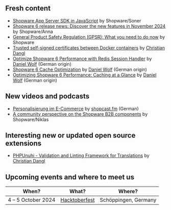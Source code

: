 ## Fresh content

* [Shopware App Server SDK in JavaScript](https://www.shopware.com/en/news/shopware-app-server-sdk-in-javascript/) by Shopware/Soner
* [Shopware 6 release news: Discover the new features in November 2024](https://www.shopware.com/en/news/shopware-6-release-news-november-2024/) by Shopware/Anna
* [General Product Safety Regulation (GPSR): What you need to do now](https://www.shopware.com/en/news/implementing-product-safety-regulation/) by Shopware
* [Trusted self-signed certificates between Docker containers](https://www.boxblinkracer.com/blog/trusted-selfsigned-certificates-between-containers) by [Christian Dangl](https://www.boxblinkracer.com/)
* [Optimize Shopware 6 Performance with Redis Session Handler](https://pagespeedy-de.translate.goog/blog/optimiere-shopware-6-performance-mit-redis-session-handler/?_x_tr_sl=de&_x_tr_tl=en&_x_tr_hl=en&_x_tr_pto=wapp) by [Daniel Wolf](https://pagespeedy-de.translate.goog/blog/author/daniel-wolf/?_x_tr_sl=de&_x_tr_tl=en&_x_tr_hl=en&_x_tr_pto=wapp) (German origin)
* [Shopware 6 Cache Optimization](https://pagespeedy-de.translate.goog/blog/shopware-6-cache-optimieren-performance-steigern-ladezeiten-reduzieren/?_x_tr_sl=de&_x_tr_tl=en&_x_tr_hl=en&_x_tr_pto=wapp) by [Daniel Wolf](https://pagespeedy-de.translate.goog/blog/author/daniel-wolf/?_x_tr_sl=de&_x_tr_tl=en&_x_tr_hl=en&_x_tr_pto=wapp) (German origin)
* [Optimizing Shopware 6 Performance: Caching at a Glance](https://pagespeedy-de.translate.goog/blog/shopware-6-performance-optimieren-caching-im-ueberblick/?_x_tr_sl=de&_x_tr_tl=en&_x_tr_hl=en&_x_tr_pto=wapp) by [Daniel Wolf](https://pagespeedy-de.translate.goog/blog/author/daniel-wolf/?_x_tr_sl=de&_x_tr_tl=en&_x_tr_hl=en&_x_tr_pto=wapp) (German origin)

## New videos and podcasts

* [Personalisierung im E-Commerce](https://www.youtube.com/watch?v=TvtZk6-ITcY) by [shopcast.fm](https://www.youtube.com/@shopcastfm) (German)
* [A community perspective on the Shopware B2B components](https://www.youtube.com/watch?v=tpiVP2mteRA) by Shopware/Niklas
 
## Interesting new or updated open source extensions

* [PHPUnuhi - Validation and Linting Framework for Translations](https://github.com/boxblinkracer/phpunuhi) by [Christian Dangl](https://www.boxblinkracer.com/)

## Upcoming events and where to meet us

| When? | What? | Where? |
| --------------------- | ---------------- | -------------- |
| 4 – 5 October 2024 | [Hacktoberfest](https://www.shopware.com/de/shopware-hacktoberfest/) | Schöppingen, Germany |
